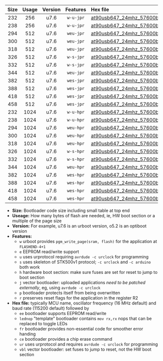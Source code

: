 |Size|Usage|Version|Features|Hex file|
|:-:|:-:|:-:|:-:|:--|
|232|256|u7.6|`w-u-jpr`|[at90usb647_24mhz_57600bps_ur_vbl.hex](https://raw.githubusercontent.com/stefanrueger/urboot/main/at90usb647_24mhz_57600bps_ur_vbl.hex)|
|238|256|u7.6|`w-u-jpr`|[at90usb647_24mhz_57600bps_lednop_ur_vbl.hex](https://raw.githubusercontent.com/stefanrueger/urboot/main/at90usb647_24mhz_57600bps_lednop_ur_vbl.hex)|
|294|512|u7.6|`weu-jpr`|[at90usb647_24mhz_57600bps_ee_ur_vbl.hex](https://raw.githubusercontent.com/stefanrueger/urboot/main/at90usb647_24mhz_57600bps_ee_ur_vbl.hex)|
|300|512|u7.6|`weu-jpr`|[at90usb647_24mhz_57600bps_ee_lednop_ur_vbl.hex](https://raw.githubusercontent.com/stefanrueger/urboot/main/at90usb647_24mhz_57600bps_ee_lednop_ur_vbl.hex)|
|318|512|u7.6|`weu-jpr`|[at90usb647_24mhz_57600bps_ee_lednop_fr_ur_vbl.hex](https://raw.githubusercontent.com/stefanrueger/urboot/main/at90usb647_24mhz_57600bps_ee_lednop_fr_ur_vbl.hex)|
|326|512|u7.6|`w-s-jpr`|[at90usb647_24mhz_57600bps_vbl.hex](https://raw.githubusercontent.com/stefanrueger/urboot/main/at90usb647_24mhz_57600bps_vbl.hex)|
|332|512|u7.6|`w-s-jpr`|[at90usb647_24mhz_57600bps_lednop_vbl.hex](https://raw.githubusercontent.com/stefanrueger/urboot/main/at90usb647_24mhz_57600bps_lednop_vbl.hex)|
|344|512|u7.6|`weu-jpr`|[at90usb647_24mhz_57600bps_ee_lednop_fr_ce_ur_vbl.hex](https://raw.githubusercontent.com/stefanrueger/urboot/main/at90usb647_24mhz_57600bps_ee_lednop_fr_ce_ur_vbl.hex)|
|382|512|u7.6|`wes-jpr`|[at90usb647_24mhz_57600bps_ee_vbl.hex](https://raw.githubusercontent.com/stefanrueger/urboot/main/at90usb647_24mhz_57600bps_ee_vbl.hex)|
|388|512|u7.6|`wes-jpr`|[at90usb647_24mhz_57600bps_ee_lednop_vbl.hex](https://raw.githubusercontent.com/stefanrueger/urboot/main/at90usb647_24mhz_57600bps_ee_lednop_vbl.hex)|
|418|512|u7.6|`wes-jpr`|[at90usb647_24mhz_57600bps_ee_lednop_fr_vbl.hex](https://raw.githubusercontent.com/stefanrueger/urboot/main/at90usb647_24mhz_57600bps_ee_lednop_fr_vbl.hex)|
|458|512|u7.6|`wes-jpr`|[at90usb647_24mhz_57600bps_ee_lednop_fr_ce_vbl.hex](https://raw.githubusercontent.com/stefanrueger/urboot/main/at90usb647_24mhz_57600bps_ee_lednop_fr_ce_vbl.hex)|
|232|1024|u7.6|`w-u-hpr`|[at90usb647_24mhz_57600bps_ur.hex](https://raw.githubusercontent.com/stefanrueger/urboot/main/at90usb647_24mhz_57600bps_ur.hex)|
|238|1024|u7.6|`w-u-hpr`|[at90usb647_24mhz_57600bps_lednop_ur.hex](https://raw.githubusercontent.com/stefanrueger/urboot/main/at90usb647_24mhz_57600bps_lednop_ur.hex)|
|294|1024|u7.6|`weu-hpr`|[at90usb647_24mhz_57600bps_ee_ur.hex](https://raw.githubusercontent.com/stefanrueger/urboot/main/at90usb647_24mhz_57600bps_ee_ur.hex)|
|300|1024|u7.6|`weu-hpr`|[at90usb647_24mhz_57600bps_ee_lednop_ur.hex](https://raw.githubusercontent.com/stefanrueger/urboot/main/at90usb647_24mhz_57600bps_ee_lednop_ur.hex)|
|318|1024|u7.6|`weu-hpr`|[at90usb647_24mhz_57600bps_ee_lednop_fr_ur.hex](https://raw.githubusercontent.com/stefanrueger/urboot/main/at90usb647_24mhz_57600bps_ee_lednop_fr_ur.hex)|
|326|1024|u7.6|`w-s-hpr`|[at90usb647_24mhz_57600bps.hex](https://raw.githubusercontent.com/stefanrueger/urboot/main/at90usb647_24mhz_57600bps.hex)|
|332|1024|u7.6|`w-s-hpr`|[at90usb647_24mhz_57600bps_lednop.hex](https://raw.githubusercontent.com/stefanrueger/urboot/main/at90usb647_24mhz_57600bps_lednop.hex)|
|344|1024|u7.6|`weu-hpr`|[at90usb647_24mhz_57600bps_ee_lednop_fr_ce_ur.hex](https://raw.githubusercontent.com/stefanrueger/urboot/main/at90usb647_24mhz_57600bps_ee_lednop_fr_ce_ur.hex)|
|382|1024|u7.6|`wes-hpr`|[at90usb647_24mhz_57600bps_ee.hex](https://raw.githubusercontent.com/stefanrueger/urboot/main/at90usb647_24mhz_57600bps_ee.hex)|
|388|1024|u7.6|`wes-hpr`|[at90usb647_24mhz_57600bps_ee_lednop.hex](https://raw.githubusercontent.com/stefanrueger/urboot/main/at90usb647_24mhz_57600bps_ee_lednop.hex)|
|418|1024|u7.6|`wes-hpr`|[at90usb647_24mhz_57600bps_ee_lednop_fr.hex](https://raw.githubusercontent.com/stefanrueger/urboot/main/at90usb647_24mhz_57600bps_ee_lednop_fr.hex)|
|458|1024|u7.6|`wes-hpr`|[at90usb647_24mhz_57600bps_ee_lednop_fr_ce.hex](https://raw.githubusercontent.com/stefanrueger/urboot/main/at90usb647_24mhz_57600bps_ee_lednop_fr_ce.hex)|

- **Size:** Bootloader code size including small table at top end
- **Useage:** How many bytes of flash are needed, ie, HW boot section or a multiple of the page size
- **Version:** For example, u7.6 is an urboot version, o5.2 is an optiboot version
- **Features:**
  + `w` urboot provides `pgm_write_page(sram, flash)` for the application at `FLASHEND-4+1`
  + `e` EEPROM read/write support
  + `u` uses urprotocol requiring `avrdude -c urclock` for programming
  + `s` uses skeleton of STK500v1 protocol; `-c urclock` and `-c arduino` both work
  + `h` hardware boot section: make sure fuses are set for reset to jump to boot section
  + `j` vector bootloader: uploaded applications *need to be patched externally*, eg, using `avrdude -c urclock`
  + `p` bootloader protects itself from being overwritten
  + `r` preserves reset flags for the application in the register R2
- **Hex file:** typically MCU name, oscillator frequency (16 MHz default) and baud rate (115200 default) followed by
  + `ee` bootloader supports EEPROM read/write
  + `lednop` "template" bootloader contains `mov rx,rx` nops that can be replaced to toggle LEDs
  + `fr` bootloader provides non-essential code for smoother error handing
  + `ce` bootloader provides a chip erase command
  + `ur` uses urprotocol and requires `avrdude -c urclock` for programming
  + `vbl` vector bootloader: set fuses to jump to reset, not the HW boot section

